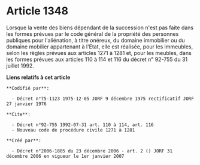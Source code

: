 # Article 1348

Lorsque la vente des biens dépendant de la succession n'est pas faite dans les formes prévues par le code général de la
propriété des personnes publiques pour l'aliénation, à titre onéreux, du domaine immobilier ou du domaine mobilier
appartenant à l'Etat, elle est réalisée, pour les immeubles, selon les règles prévues aux articles 1271 à 1281 et, pour les
meubles, dans les formes prévues aux articles 110 à 114 et 116 du décret n° 92-755 du 31 juillet 1992.

**Liens relatifs à cet article**

	**Codifié par**:

	  - Décret n°75-1123 1975-12-05 JORF 9 décembre 1975 rectificatif JORF 27 janvier 1976

	**Cite**:

	  - Décret n°92-755 1992-07-31 art. 110 à 114, art. 116
	  - Nouveau code de procédure civile 1271 à 1281

	**Créé par**:

	  - Décret n°2006-1805 du 23 décembre 2006 - art. 2 () JORF 31 décembre 2006 en vigueur le 1er janvier 2007
